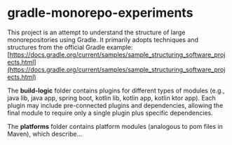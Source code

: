 # gradle-monorepo-experiments

This project is an attempt to understand the structure of large monorepositories using Gradle. It primarily adopts
techniques and structures from the official Gradle
example: [https://docs.gradle.org/current/samples/sample_structuring_software_projects.html](https://docs.gradle.org/current/samples/sample_structuring_software_projects.html)

The **build-logic** folder contains plugins for different types of modules (e.g., java lib, java app, spring boot,
kotlin lib, kotlin app, kotlin ktor app). Each plugin may include pre-connected plugins and dependencies, allowing the
final module to require only a single plugin plus specific dependencies.

The **platforms** folder contains platform modules (analogous to pom files in Maven), which describe...